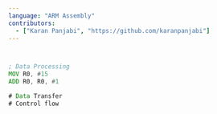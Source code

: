```yaml
---
language: "ARM Assembly"
contributors:
  - ["Karan Panjabi", "https://github.com/karanpanjabi"]
---
```


<!-- TODO: Add info about ARM and ARM assembly. -->

<!-- TODO: Add info about the three types of instructions -->

<!-- TODO: Add some sample programs with those instructions -->

<!-- TODO: Add info on how to get the programs up and running -->

```asm


; Data Processing
MOV R0, #15
ADD R0, R0, #1

# Data Transfer
# Control flow

```